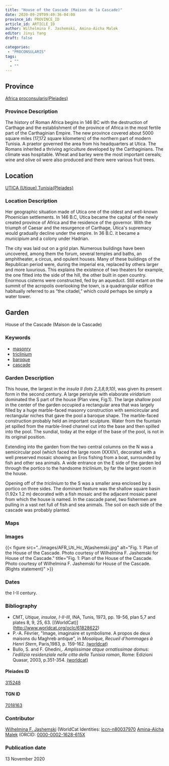 ```yaml
---
title: "House of the Cascade (Maison de la Cascade)"
date: 2020-09-29T09:49:36-04:00
province_id: PROVINCE_ID
article_id: ARTICLE_ID
author: Wilhelmina F. Jashemski, Amina-Aïcha Malek
editor: Jinyi Yang
draft: false

categories:
 - "PROCONSULARIS"
tags:
  - ""
  - ""
---
```


## Province

[Africa proconsularis(Pleiades)](https://pleiades.stoa.org/places/991341)

### Province Description
The history of Roman Africa begins in 146 BC with the destruction of Carthage and the establishment of the province of Africa in the most fertile part of the Carthaginian Empire.  The new province covered about 5000 square miles (17,172 square kilometers) of the northern part of modern Tunisia.  A praetor governed the area from his headquarters at Utica.  The Romans inherited a thriving agriculture developed by the Carthaginians.  The climate was hospitable.  Wheat and barley were the most important cereals; wine and olive oil were also produced and there were various fruit trees.
<!-- DESCRIPTION -->


## Location

[UTICA (Utique) Tunisia(Pleiades)](https://pleiades.stoa.org/places/315247)

### Location Description
Her geographic situation made of Utica one of the oldest and well-known Phoenician settlements. In 146 B.C, Utica became the capital of the newly created province of Africa and the residence of the governor. With the triumph of Caesar and the resurgence of Carthage, Utica's supremacy would gradually decline under the empire. In 36 B.C. it became a *municipium* and a colony under Hadrian.

The city was laid out on a grid plan. Numerous buildings have been uncovered, among them the forum, several temples and baths, an amphitheater, a circus, and opulent houses. Many of these buildings of the Republican period were, during the imperial era, replaced by others larger and more luxurious. This explains the existence of two theaters for example, the one fitted into the side of the hill, the other built in open country. Enormous cisterns were constructed, fed by an aqueduct. Still extant on the summit of the acropolis overlooking the town, is a quadrangular edifice habitually referred to as “the citadel,” which could perhaps be simply a water tower.

<!--## Sublocation-->

<!--
[AREA WITHIN LOCATION, LIKE “PALATINE HILL”](GEOREFERENCE LINK)
A sublocation is any area larger than an individual garden, but located within a location. I would always try to include a link to a controlled vocabulary here if possible. This ID may well be different from the Garden ID, e.g., Pompeii versus a Garden in one of the houses which has its own Pleiades ID.
-->

<!--### Sublocation Description-->

<!-- DESCRIPTION -->

## Garden

House of the Cascade (Maison de la Cascade)

### Keywords

- [masonry](http://vocab.getty.edu/page/aat/300011701)
- [triclinium](http://vocab.getty.edu/page/aat/300004359)
- [baroque](http://vocab.getty.edu/page/aat/300021147)
- [cascade](http://vocab.getty.edu/page/aat/300006792)

### Garden Description

This house, the largest in the *insula II (lots 2,3,8,9,10)*, was given its present form in the second century. A large peristyle with elaborate *viridarium* dominated the S part of the house (Plan view, Fig.1). The large shallow pool in the center of the garden occupied a rectangular area that was largely filled by a huge marble-faced masonry construction with semicircular and rectangular niches that gave the pool a baroque shape. The marble-faced construction probably held an important sculpture. Water from the fountain jet spilled from the marble-lined channel cut into the base and then spilled into the pool. The sundial, today at the edge of the base of the pool, is not in its original position.

Extending into the garden from the two central columns on the N was a semicircular pool (which faced the large room (XXXIV), decorated with a well preserved mosaic showing an Eros fishing from a boat, surrounded by fish and other sea animals. A wide entrance on the E side of the garden led through the portico to the handsome *triclinium*, by far the largest room in the house.  

Opening off of the *triclinium* to the S was a smaller area enclosed by a portico on three sides. The dominant feature was the shallow square basin (1.92x 1.2 m) decorated with a fish mosaic and the adjacent mosaic panel from which the house is named. In the cascade panel, two fishermen are pulling in a vast net full of fish and sea animals. The soil on each side of the cascade was probably planted.




### Maps


<!--### Plans-->


### Images
{{< figure src="../images/AFR_Uti_Hc_Wjashemski.jpg" alt="Fig. 1: Plan of the House of the Cascade. Photo courtesy of Wilhelmina F. Jashemski for House of the Cascade." title="Fig. 1: Plan of the House of the Cascade. Photo courtesy of Wilhelmina F. Jashemski for House of the Cascade.(Rights statement)" >}}



### Dates

the I-II century.

### Bibliography

* CMT, *Utique, insulae, I-II-III*, INA, Tunis, 1973, pp. 19-56, plan 5,7 and plates 8, 9, 25, 63. [(WorldCat)] (http://www.worldcat.org/oclc/61828622)
* P.-A. Février, "Image, imaginaire et symbolisme. A propos de deux maisons du Maghreb antique", in *Mosaïque, Recueil d'hommages à Henri Stern*, Paris,1983, p. 159-162. [(worldcat)](http://www.worldcat.org/oclc/876420608)
* Bullo, S. and F. Ghedini,. *Amplissimae atque ornatissimae domus: l'edilizia residenziale nelle citta della Tunisia roman*, Rome: Edizioni Quasar, 2003, p.351-354. [(worldcat)](http://www.worldcat.org/oclc/989088620)


#### Pleiades ID

[315248](https://pleiades.stoa.org/places/315248)

#### TGN ID

[7018163](http://vocab.getty.edu/page/tgn/7018163)

### Contributor

[Wilhelmina F. Jashemski](https://lib.guides.umd.edu/c.php?g=326514&p=2193250) (WorldCat Identities: [lccn-n80037970](http://worldcat.org/identities/lccn-n80037970/)
[Amina-Aïcha Malek](http://worldcat.org/identities/lccn-n2012075871/) (ORCID: [0000-0002-1628-615X](https://orcid.org/0000-0002-1628-615X)

### Publication date

13 November 2020
